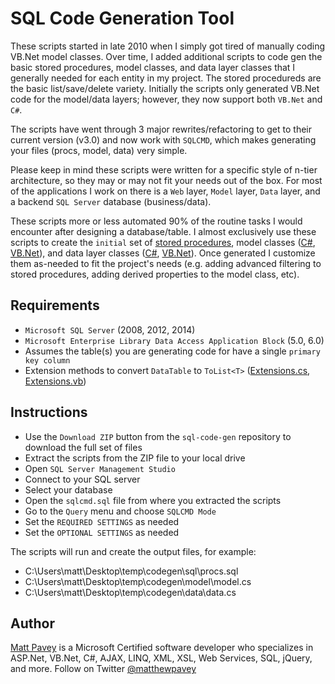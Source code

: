 # SQL Code Generation Tool

These scripts started in late 2010 when I simply got tired of manually coding VB.Net model classes. Over time, I added additional scripts to code gen the basic stored procedures, model classes, and data layer classes that I generally needed for each entity in my project. The stored procedureds are the basic list/save/delete variety. Initially the scripts only generated VB.Net code for the model/data layers; however, they now support both `VB.Net` and `C#`.

The scripts have went through 3 major rewrites/refactoring to get to their current version (v3.0) and now work with `SQLCMD`, which makes generating your files (procs, model, data) very simple.

Please keep in mind these scripts were written for a specific style of n-tier architecture, so they may or may not fit your needs out of the box. For most of the applications I work on there is a `Web` layer, `Model` layer, `Data` layer, and a backend `SQL Server` database (business/data).

These scripts more or less automated 90% of the routine tasks I would encounter after designing a database/table. I almost exclusively use these scripts to create the `initial` set of [stored procedures](https://github.com/mpavey/sql-code-gen/wiki/Example-SQL-Output), model classes ([C#](https://github.com/mpavey/sql-code-gen/wiki/Example-Model-Class-(C%23)), [VB.Net](https://github.com/mpavey/sql-code-gen/wiki/Example-Model-Class-(VB.Net))), and data layer classes ([C#](https://github.com/mpavey/sql-code-gen/wiki/Example-Data-Class-(C%23)), [VB.Net](https://github.com/mpavey/sql-code-gen/wiki/Example-Data-Class-(VB.Net))). Once generated I customize them as-needed to fit the project's needs (e.g. adding advanced filtering to stored procedures, adding derived properties to the model class, etc).

Requirements
-----------
- `Microsoft SQL Server` (2008, 2012, 2014)
- `Microsoft Enterprise Library Data Access Application Block` (5.0, 6.0)
- Assumes the table(s) you are generating code for have a single `primary key column`
- Extension methods to convert `DataTable` to `ToList<T>` ([Extensions.cs](https://github.com/mpavey/sql-code-gen/blob/master/source/extensions/Extensions.cs),  [Extensions.vb](https://github.com/mpavey/sql-code-gen/blob/master/source/extensions/Extensions.vb))

Instructions
-----------
- Use the `Download ZIP` button from the `sql-code-gen` repository to download the full set of files
- Extract the scripts from the ZIP file to your local drive
- Open `SQL Server Management Studio`
- Connect to your SQL server
- Select your database
- Open the `sqlcmd.sql` file from where you extracted the scripts
- Go to the `Query` menu and choose `SQLCMD Mode`
- Set the `REQUIRED SETTINGS` as needed
- Set the `OPTIONAL SETTINGS` as needed

The scripts will run and create the output files, for example:

- C:\Users\matt\Desktop\temp\codegen\sql\procs.sql
- C:\Users\matt\Desktop\temp\codegen\model\model.cs
- C:\Users\matt\Desktop\temp\codegen\data\data.cs

Author
------------
[Matt Pavey](http://www.pavey.me) is a Microsoft Certified software developer who specializes in ASP.Net, VB.Net, C#, AJAX, LINQ, XML, XSL, Web Services, SQL, jQuery, and more. Follow on Twitter [@matthewpavey](https://twitter.com/matthewpavey)
